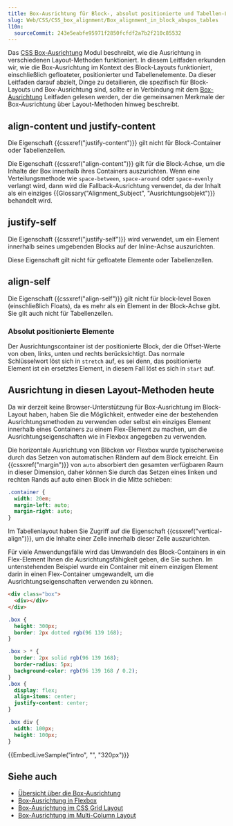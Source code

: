 ```yaml
---
title: Box-Ausrichtung für Block-, absolut positionierte und Tabellen-Layouts
slug: Web/CSS/CSS_box_alignment/Box_alignment_in_block_abspos_tables
l10n:
  sourceCommit: 243e5eabfe95971f2850fcfdf2a7b2f210c85532
---
```


Das [CSS Box-Ausrichtung](/de/docs/Web/CSS/CSS_box_alignment) Modul beschreibt, wie die Ausrichtung in verschiedenen Layout-Methoden funktioniert. In diesem Leitfaden erkunden wir, wie die Box-Ausrichtung im Kontext des Block-Layouts funktioniert, einschließlich gefloateter, positionierter und Tabellenelemente. Da dieser Leitfaden darauf abzielt, Dinge zu detailieren, die spezifisch für Block-Layouts und Box-Ausrichtung sind, sollte er in Verbindung mit dem [Box-Ausrichtung](/de/docs/Web/CSS/CSS_box_alignment/Box_alignment) Leitfaden gelesen werden, der die gemeinsamen Merkmale der Box-Ausrichtung über Layout-Methoden hinweg beschreibt.

## align-content und justify-content

Die Eigenschaft {{cssxref("justify-content")}} gilt nicht für Block-Container oder Tabellenzellen.

Die Eigenschaft {{cssxref("align-content")}} gilt für die Block-Achse, um die Inhalte der Box innerhalb ihres Containers auszurichten. Wenn eine Verteilungsmethode wie `space-between`, `space-around` oder `space-evenly` verlangt wird, dann wird die Fallback-Ausrichtung verwendet, da der Inhalt als ein einziges {{Glossary("Alignment_Subject", "Ausrichtungsobjekt")}} behandelt wird.

## justify-self

Die Eigenschaft {{cssxref("justify-self")}} wird verwendet, um ein Element innerhalb seines umgebenden Blocks auf der Inline-Achse auszurichten.

Diese Eigenschaft gilt nicht für gefloatete Elemente oder Tabellenzellen.

## align-self

Die Eigenschaft {{cssxref("align-self")}} gilt nicht für block-level Boxen (einschließlich Floats), da es mehr als ein Element in der Block-Achse gibt. Sie gilt auch nicht für Tabellenzellen.

### Absolut positionierte Elemente

Der Ausrichtungscontainer ist der positionierte Block, der die Offset-Werte von oben, links, unten und rechts berücksichtigt. Das normale Schlüsselwort löst sich in `stretch` auf, es sei denn, das positionierte Element ist ein ersetztes Element, in diesem Fall löst es sich in `start` auf.

## Ausrichtung in diesen Layout-Methoden heute

Da wir derzeit keine Browser-Unterstützung für Box-Ausrichtung im Block-Layout haben, haben Sie die Möglichkeit, entweder eine der bestehenden Ausrichtungsmethoden zu verwenden oder selbst ein einziges Element innerhalb eines Containers zu einem Flex-Element zu machen, um die Ausrichtungseigenschaften wie in Flexbox angegeben zu verwenden.

Die horizontale Ausrichtung von Blöcken vor Flexbox wurde typischerweise durch das Setzen von automatischen Rändern auf dem Block erreicht. Ein {{cssxref("margin")}} von `auto` absorbiert den gesamten verfügbaren Raum in dieser Dimension, daher können Sie durch das Setzen eines linken und rechten Rands auf auto einen Block in die Mitte schieben:

```css
.container {
  width: 20em;
  margin-left: auto;
  margin-right: auto;
}
```

Im Tabellenlayout haben Sie Zugriff auf die Eigenschaft {{cssxref("vertical-align")}}, um die Inhalte einer Zelle innerhalb dieser Zelle auszurichten.

Für viele Anwendungsfälle wird das Umwandeln des Block-Containers in ein Flex-Element Ihnen die Ausrichtungsfähigkeit geben, die Sie suchen. Im untenstehenden Beispiel wurde ein Container mit einem einzigen Element darin in einen Flex-Container umgewandelt, um die Ausrichtungseigenschaften verwenden zu können.

```html live-sample___intro
<div class="box">
  <div></div>
</div>
```

```css live-sample___intro
.box {
  height: 300px;
  border: 2px dotted rgb(96 139 168);
}

.box > * {
  border: 2px solid rgb(96 139 168);
  border-radius: 5px;
  background-color: rgb(96 139 168 / 0.2);
}
.box {
  display: flex;
  align-items: center;
  justify-content: center;
}

.box div {
  width: 100px;
  height: 100px;
}
```

{{EmbedLiveSample("intro", "", "320px")}}

## Siehe auch

- [Übersicht über die Box-Ausrichtung](/de/docs/Web/CSS/CSS_box_alignment/Box_alignment)
- [Box-Ausrichtung in Flexbox](/de/docs/Web/CSS/CSS_box_alignment/Box_alignment_in_flexbox)
- [Box-Ausrichtung im CSS Grid Layout](/de/docs/Web/CSS/CSS_box_alignment/Box_alignment_in_grid_layout)
- [Box-Ausrichtung im Multi-Column Layout](/de/docs/Web/CSS/CSS_box_alignment/Box_alignment_in_multi-column_layout)

